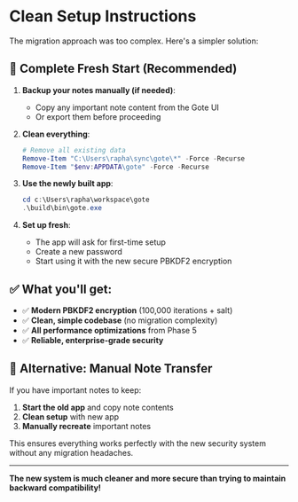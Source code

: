 # Clean Setup Instructions

The migration approach was too complex. Here's a simpler solution:

## 🔄 **Complete Fresh Start (Recommended)**

1. **Backup your notes manually (if needed)**:

   - Copy any important note content from the Gote UI
   - Or export them before proceeding

2. **Clean everything**:

   ```powershell
   # Remove all existing data
   Remove-Item "C:\Users\rapha\sync\gote\*" -Force -Recurse
   Remove-Item "$env:APPDATA\gote" -Force -Recurse
   ```

3. **Use the newly built app**:

   ```powershell
   cd c:\Users\rapha\workspace\gote
   .\build\bin\gote.exe
   ```

4. **Set up fresh**:
   - The app will ask for first-time setup
   - Create a new password
   - Start using it with the new secure PBKDF2 encryption

## ✅ **What you'll get:**

- ✅ **Modern PBKDF2 encryption** (100,000 iterations + salt)
- ✅ **Clean, simple codebase** (no migration complexity)
- ✅ **All performance optimizations** from Phase 5
- ✅ **Reliable, enterprise-grade security**

## 📝 **Alternative: Manual Note Transfer**

If you have important notes to keep:

1. **Start the old app** and copy note contents
2. **Clean setup** with new app
3. **Manually recreate** important notes

This ensures everything works perfectly with the new security system without any migration headaches.

---

**The new system is much cleaner and more secure than trying to maintain backward compatibility!**
